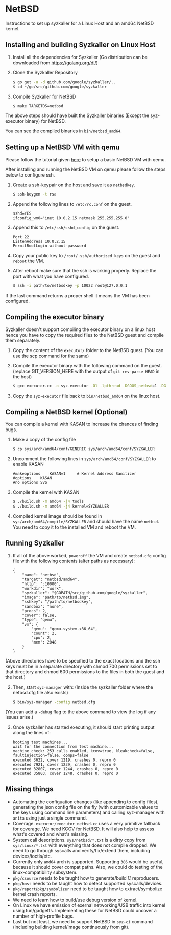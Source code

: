 # NetBSD

Instructions to set up syzkaller for a Linux Host and an amd64 NetBSD kernel. 

## Installing and building Syzkaller on Linux Host
	
1. Install all the dependencies for Syzkaller (Go distribution can be downloaded from https://golang.org/dl/)

2. Clone the Syzkaller Repository
	```sh
	$ go get -u -d github.com/google/syzkaller/.. 
	$ cd ~/go/src/github.com/google/syzkaller
	```

3. Compile Syzkaller for NetBSD
	```sh
	$ make TARGETOS=netbsd
	```

The above steps should have built the Syzkaller binaries (Except the syz-executor
binary) for NetBSD. 

You can see the compiled binaries in `bin/netbsd_amd64`.


## Setting up a NetBSD VM with qemu 

Please follow the tutorial given [here](https://wiki.qemu.org/Hosts/BSD#NetBSD) to
setup a basic NetBSD VM with qemu.

After installing and running the NetBSD VM on qemu please follow the steps below to
configure ssh.

1. Create a ssh-keypair on the host and save it as `netbsdkey`.
	```sh
	$ ssh-keygen -t rsa
	```

2. Append the following lines to `/etc/rc.conf` on the guest.
	```
	sshd=YES
	ifconfig_wm0="inet 10.0.2.15 netmask 255.255.255.0"
	```
	
3. Append this to `/etc/ssh/sshd_config` on the guest.
	```
	Port 22
	ListenAddress 10.0.2.15
	PermitRootLogin without-password
	```

4. Copy your public key to `/root/.ssh/authorized_keys` on the guest and `reboot` the
   VM.
 
5. After reboot make sure that the ssh is working properly. Replace the port with what
   you have configured. 
	```sh
	$ ssh -i path/to/netbsdkey -p 10022 root@127.0.0.1
	```

If the last command returns a proper shell it means the VM has been configured.


## Compiling the executor binary

Syzkaller doesn't support compiling the executor binary on a linux host hence you have
to copy the required files to the NetBSD guest and compile them separately.

1. Copy the content of the `executor/` folder to the NetBSD guest. (You can use the
   scp command for the same) 

2. Compile the executor binary with the following command on the guest. (replace
   GIT_VERSION_HERE with the output of `git rev-parse HEAD` in the host)
	```sh
	$ gcc executor.cc -o syz-executor -O1 -lpthread -DGOOS_netbsd=1 -DGOARCH_amd64=1 -DGIT_REVISION=\"GIT_VERSION_HERE\"
	```

3. Copy the `syz-executor` file back to `bin/netbsd_amd64` on the linux host.


## Compiling a NetBSD kernel (Optional)

You can compile a kernel with KASAN to increase the chances of finding bugs.

1. Make a copy of the config file
	```sh
	$ cp sys/arch/amd64/conf/GENERIC sys/arch/amd64/conf/SYZKALLER 
	```

2. Uncomment the following lines in `sys/arch/amd64/conf/SYZKALLER` to enable KASAN
	```
	#makeoptions 	KASAN=1		# Kernel Address Sanitizer
	#options 	KASAN
	#no options	SVS
	```

4. Compile the kernel with KASAN
	```sh
	$ ./build.sh -m amd64 -j4 tools
	$ ./build.sh -m amd64 -j4 kernel=SYZKALLER

	```

4. Compiled kernel image should be found in `sys/arch/amd64/compile/SYZKALLER` and
   should have the name `netbsd`. You need to copy it to the installed VM and reboot
   the VM.

## Running Syzkaller

1. If all of the above worked, `poweroff` the VM and create `netbsd.cfg` config file with the following contents (alter paths as necessary):
	```
	{
		"name": "netbsd",
		"target": "netbsd/amd64",
		"http": ":10000",
		"workdir": "work",
		"syzkaller": "$GOPATH/src/github.com/google/syzkaller",
		"image": "path/to/netbsd.img",
		"sshkey": "/path/to/netbsdkey",
		"sandbox": "none",
		"procs": 2,
		"cover": false,
		"type": "qemu",
		"vm": {
			"qemu": "qemu-system-x86_64",
			"count": 2,
			"cpu": 2,
			"mem": 2048
		}
	}
	```

(Above directories have to be specified to the exact locations and the ssh keys must be in a separate directory with chmod 700 permissions set to that directory and chmod 600 permissions to the files in both the guest and the host.)


2. Then, start `syz-manager` with: (Inside the syzkaller folder where the netbsd.cfg file also exists)
	```sh
	$ bin/syz-manager -config netbsd.cfg
	```

(You can add a `-debug` flag to the above command to view the log if any issues arise.)

3. Once syzkaller has started executing, it should start printing output along the lines of:
	```
	booting test machines...
	wait for the connection from test machine...
	machine check: 253 calls enabled, kcov=true, kleakcheck=false, faultinjection=false, comps=false
	executed 3622, cover 1219, crashes 0, repro 0
	executed 7921, cover 1239, crashes 0, repro 0
	executed 32807, cover 1244, crashes 0, repro 0
	executed 35803, cover 1248, crashes 0, repro 0
	```

## Missing things

- Automating the configuation changes (like appending to config files), generating the json config file on the fly (with customizable values to the keys using command line parameters) and calling syz-manager with `anita` using just a single command.
- Coverage. `executor/executor_netbsd.cc` uses a very primitive fallback for coverage. We need KCOV for NetBSD. It will also help to assess what's covered and what's missing.
- System call descriptions. `sys/netbsd/*.txt` is a dirty copy from `sys/linux/*.txt` with everything that does not compile dropped. We need to go through syscalls and verify/fix/extend them, including devices/ioctls/etc.
- Currently only `amd64` arch is supported. Supporting `386` would be useful, because it should cover compat paths. Also, we could do testing of the linux-compatibility subsystem.
- `pkg/csource` needs to be taught how to generate/build C reproducers.
- `pkg/host` needs to be taught how to detect supported syscalls/devices.
- `pkg/report`/`pkg/symbolizer` need to be taught how to extract/symbolize kernel crash reports.
- We need to learn how to build/use debug version of kernel.
- On Linux we have emission of exernal networking/USB traffic into kernel using tun/gadgetfs. Implementing these for NetBSD could uncover a number of high-profile bugs.
- Last but not least, we need to support NetBSD in `syz-ci` command (including building kernel/image continuously from git).
